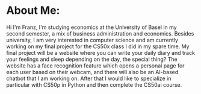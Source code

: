 # About Me:
Hi I'm Franz, I'm studying economics at the University of Basel in my second semester, a mix of business administration and economics. Besides university, I am very interested in computer science and am currently working on my final project for the CS50x class I did in my spare time. My final project will be a website where you can write your daily diary and track your feelings and sleep depending on the day, the special thing? The website has a face recognition feature which opens a personal page for each user based on their webcam, and there will also be an AI-based chatbot that I am working on. After that I would like to specialize in particular with CS50p in Python and then complete the CS50ai course.







